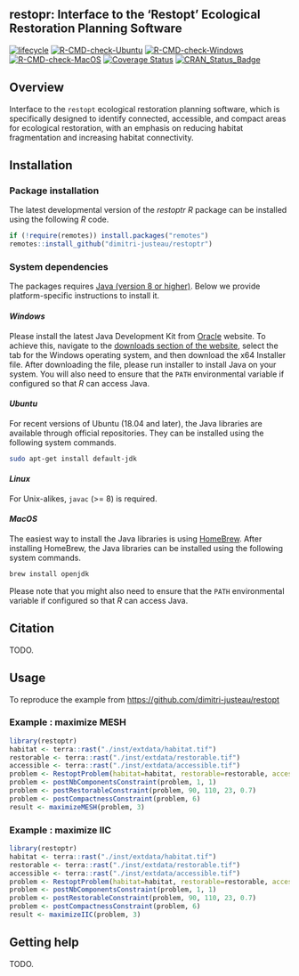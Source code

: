 
<!--- README.md is generated from README.Rmd. Please edit that file -->

## restopr: Interface to the ‘Restopt’ Ecological Restoration Planning Software

[![lifecycle](https://img.shields.io/badge/Lifecycle-experimental-orange.svg)](https://lifecycle.r-lib.org/articles/stages.html)
[![R-CMD-check-Ubuntu](https://img.shields.io/github/workflow/status/dimitri-justeau/restoptr/Ubuntu/master.svg?label=Ubuntu)](https://github.com/dimitri-justeau/restoptr/actions)
[![R-CMD-check-Windows](https://img.shields.io/github/workflow/status/dimitri-justeau/restoptr/Windows/master.svg?label=Windows)](https://github.com/dimitri-justeau/restoptr/actions)
[![R-CMD-check-MacOS](https://img.shields.io/github/workflow/status/dimitri-justeau/restoptr/Mac%20OSX/master.svg?label=MacOS)](https://github.com/dimitri-justeau/restoptr/actions)
[![Coverage
Status](https://codecov.io/github/dimitri-justeau/restoptr/coverage.svg?branch=master)](https://app.codecov.io/gh/dimitri-justeau/restoptr)
[![CRAN\_Status\_Badge](http://www.r-pkg.org/badges/version/restoptr)](https://github.com/dimitri-justeau/restoptr)

## Overview

Interface to the `restopt` ecological restoration planning software,
which is specifically designed to identify connected, accessible, and
compact areas for ecological restoration, with an emphasis on reducing
habitat fragmentation and increasing habitat connectivity.

## Installation

### Package installation

The latest developmental version of the *restoptr R* package can be
installed using the following *R* code.

``` r
if (!require(remotes)) install.packages("remotes")
remotes::install_github("dimitri-justeau/restoptr")
```

### System dependencies

The packages requires [Java (version 8 or
higher)](https://www.java.com/en/). Below we provide platform-specific
instructions to install it.

#### *Windows*

Please install the latest Java Development Kit from
[Oracle](www.oracle.com) website. To achieve this, navigate to the
[downloads section of the
website](https://www.oracle.com/java/technologies/javase-downloads.html),
select the tab for the Windows operating system, and then download the
x64 Installer file. After downloading the file, please run installer to
install Java on your system. You will also need to ensure that the
`PATH` environmental variable if configured so that *R* can access Java.

#### *Ubuntu*

For recent versions of Ubuntu (18.04 and later), the Java libraries are
available through official repositories. They can be installed using the
following system commands.

``` bash
sudo apt-get install default-jdk
```

#### *Linux*

For Unix-alikes, `javac` (&gt;= 8) is required.

#### *MacOS*

The easiest way to install the Java libraries is using
[HomeBrew](https://brew.sh/). After installing HomeBrew, the Java
libraries can be installed using the following system commands.

``` bash
brew install openjdk
```

Please note that you might also need to ensure that the `PATH`
environmental variable if configured so that *R* can access Java.

## Citation

TODO.

## Usage

To reproduce the example from
<https://github.com/dimitri-justeau/restopt>

### Example : maximize MESH

``` r
library(restoptr)
habitat <- terra::rast("./inst/extdata/habitat.tif")
restorable <- terra::rast("./inst/extdata/restorable.tif")
accessible <- terra::rast("./inst/extdata/accessible.tif")
problem <- RestoptProblem(habitat=habitat, restorable=restorable, accessible=accessible)
problem <- postNbComponentsConstraint(problem, 1, 1)
problem <- postRestorableConstraint(problem, 90, 110, 23, 0.7)
problem <- postCompactnessConstraint(problem, 6)
result <- maximizeMESH(problem, 3)
```

### Example : maximize IIC

``` r
library(restoptr)
habitat <- terra::rast("./inst/extdata/habitat.tif")
restorable <- terra::rast("./inst/extdata/restorable.tif")
accessible <- terra::rast("./inst/extdata/accessible.tif")
problem <- RestoptProblem(habitat=habitat, restorable=restorable, accessible=accessible)
problem <- postNbComponentsConstraint(problem, 1, 1)
problem <- postRestorableConstraint(problem, 90, 110, 23, 0.7)
problem <- postCompactnessConstraint(problem, 6)
result <- maximizeIIC(problem, 3)
```

## Getting help

TODO.
